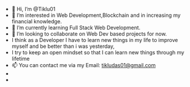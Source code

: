 - 👋 Hi, I’m @Tiklu01
- 👀 I’m interested in Web Development,Blockchain and in increasing my financial knowledge.
- 🌱 I’m currently learning Full Stack Web Development.
- 💞️ I’m looking to collaborate on Web Dev based projects for now.
-    I think as a Developer I have to learn new things in my life to improve myself and be better than i was yesterday,
-    I try to keep an open mindset so that I can learn new things through my lifetime
- 📫 You can contact me via my Email: tikludas01@gmail.com
-    
- 

<!---
Tiklu01/Tiklu01 is a ✨ special ✨ repository because its `README.md` (this file) appears on your GitHub profile.
You can click the Preview link to take a look at your changes.
--->

